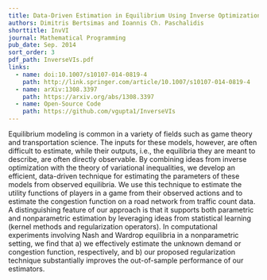 ```yaml
---
title: Data-Driven Estimation in Equilibrium Using Inverse Optimization
authors: Dimitris Bertsimas and Ioannis Ch. Paschalidis
shorttitle: InvVI
journal: Mathematical Programming
pub_date: Sep. 2014
sort_order: 3
pdf_path: InverseVIs.pdf
links:
  - name: doi:10.1007/s10107-014-0819-4
    path: http://link.springer.com/article/10.1007/s10107-014-0819-4
  - name: arXiv:1308.3397
    path: https://arxiv.org/abs/1308.3397
  - name: Open-Source Code
    path: https://github.com/vgupta1/InverseVIs
---
```

Equilibrium modeling is common in a variety of fields such as game theory and transportation science. The inputs for these models, however, are often difficult to estimate, while their outputs, i.e., the equilibria they are meant to describe, are often directly observable. By combining ideas from inverse optimization with the theory of variational inequalities, we develop an efficient, data-driven technique for estimating the parameters of these models from observed equilibria. We use this technique to estimate the utility functions of players in a game from their observed actions and to estimate the congestion function on a road network from traffic count data. A distinguishing feature of our approach is that it supports both parametric and nonparametric estimation by leveraging ideas from statistical learning (kernel methods and regularization operators). In computational experiments involving Nash and Wardrop equilibria in a nonparametric setting, we find that a) we effectively estimate the unknown demand or congestion function, respectively, and b) our proposed regularization technique substantially improves the out-of-sample performance of our estimators.
